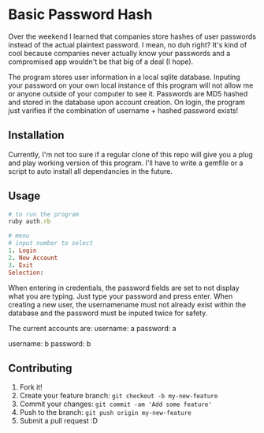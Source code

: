 # Basic Password Hash

Over the weekend I learned that companies store hashes of user passwords instead of the actual plaintext password. I mean, no duh right? It's kind of cool because companies never actually know your passwords and a compromised app wouldn't be that big of a deal (I hope).

The program stores user information in a local sqlite database. Inputing your password on your own local instance of this program will not allow me or anyone outside of your computer to see it. Passwords are MD5 hashed and stored in the database upon account creation. On login, the program just varifies if the combination of username + hashed password exists!

## Installation

Currently, I'm not too sure if a regular clone of this repo will give you a plug and play working version of this program. I'll have to write a gemfile or a script to auto install all dependancies in the future.

## Usage

```ruby
# to run the program
ruby auth.rb
```
```ruby
# menu
# input number to select
1. Login
2. New Account
3. Exit
Selection:
```

When entering in credentials, the password fields are set to not display what you are typing. Just type your password and press enter. When creating a new user, the usernamename must not already exist within the database and the password must be inputed twice for safety.

The current accounts are:
username: a
password: a

username: b
password: b
## Contributing

1. Fork it!
2. Create your feature branch: `git checkout -b my-new-feature`
3. Commit your changes: `git commit -am 'Add some feature'`
4. Push to the branch: `git push origin my-new-feature`
5. Submit a pull request :D
